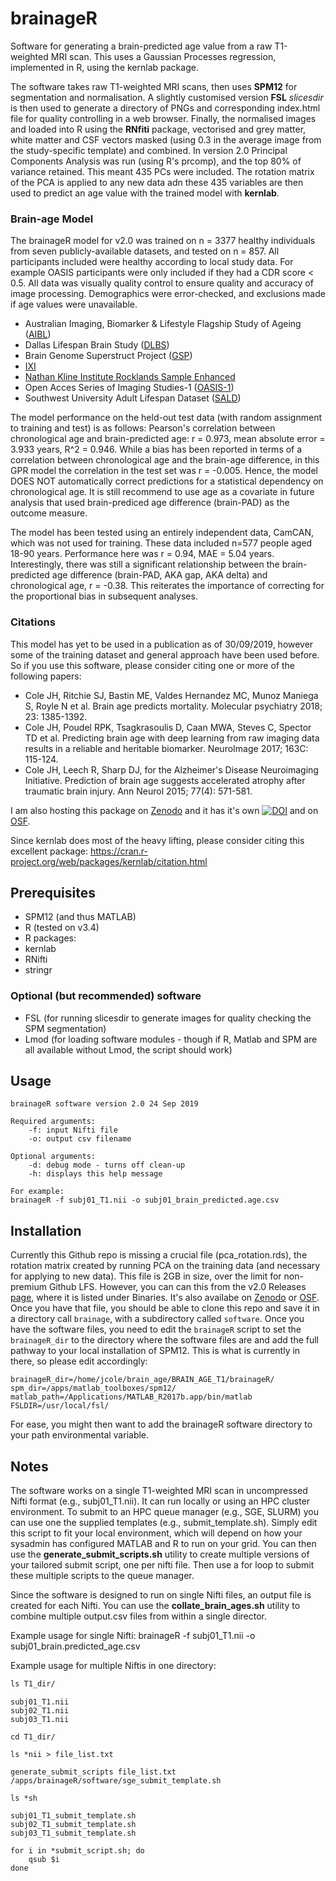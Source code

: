 # brainageR
Software for generating a brain-predicted age value from a raw T1-weighted MRI scan. This uses a Gaussian Processes regression, implemented in R, using the kernlab package.

The software takes raw T1-weighted MRI scans, then uses **SPM12** for segmentation and normalisation. A slightly customised version **FSL** *slicesdir* is then used to generate a directory of PNGs and corresponding index.html file for quality controlling in a web browser. Finally, the normalised images and loaded into R using the **RNfiti** package, vectorised and grey matter, white matter and CSF vectors masked (using 0.3 in the average image from the study-specific template) and combined. In version 2.0 Principal Components Analysis was run (using R's prcomp), and the top 80% of variance retained. This meant 435 PCs were included. The rotation matrix of the PCA is applied to any new data adn these 435 variables are then used to predict an age value with the trained model with **kernlab**.

### Brain-age Model 
The brainageR model for v2.0 was trained on n = 3377 healthy individuals from seven publicly-available datasets, and tested on n = 857. All participants included were healthy according to local study data. For example OASIS participants were only included if they had a CDR score < 0.5. All data was visually quality control to ensure quality and accuracy of image processing. Demographics were error-checked, and exclusions made if age values were unavailable.

* Australian Imaging, Biomarker & Lifestyle Flagship Study of Ageing ([AIBL](https://aibl.csiro.au/))
* Dallas Lifespan Brain Study ([DLBS](http://fcon_1000.projects.nitrc.org/indi/retro/dlbs.html))
* Brain Genome Superstruct Project ([GSP](https://dataverse.harvard.edu/dataverse/GSP))
* [IXI](https://brain-development.org/ixi-dataset/)
* [Nathan Kline Institute Rocklands Sample Enhanced](http://fcon_1000.projects.nitrc.org/indi/enhanced/)
* Open Acces Series of Imaging Studies-1 ([OASIS-1](https://www.oasis-brains.org/))
* Southwest University Adult Lifespan Dataset ([SALD](http://fcon_1000.projects.nitrc.org/indi/retro/sald.html))

The model performance on the held-out test data (with random assignment to training and test) is as follows: Pearson's correlation between chronological age and brain-predicted age: r = 0.973, mean absolute error = 3.933 years, R^2 = 0.946. While a bias has been reported in terms of a correlation between chronological age and the brain-age difference, in this GPR model the correlation in the test set was r = -0.005. Hence, the model DOES NOT automatically correct predictions for a statistical dependency on chronological age. It is still recommend to use age as a covariate in future analysis that used brain-prediced age difference (brain-PAD) as the outcome measure.

The model has been tested using an entirely independent data, CamCAN, which was not used for training. These data included n=577 people aged 18-90 years. Performance here was r = 0.94, MAE = 5.04 years. Interestingly, there was still a significant relationship between the brain-predicted age difference (brain-PAD, AKA gap, AKA delta) and chronological age, r = -0.38. This reiterates the importance of correcting for the proportional bias in subsequent analyses.

### Citations
This model has yet to be used in a publication as of 30/09/2019, however some of the training dataset and general approach have been used before. So if you use this software, please consider citing one or more of the following papers:
* Cole JH, Ritchie SJ, Bastin ME, Valdes Hernandez MC, Munoz Maniega S, Royle N et al. Brain age predicts mortality. Molecular psychiatry 2018; 23: 1385-1392.
* Cole JH, Poudel RPK, Tsagkrasoulis D, Caan MWA, Steves C, Spector TD et al. Predicting brain age with deep learning from raw imaging data results in a reliable and heritable biomarker. NeuroImage 2017; 163C: 115-124.
* Cole JH, Leech R, Sharp DJ, for the Alzheimer's Disease Neuroimaging Initiative. Prediction of brain age suggests accelerated atrophy after traumatic brain injury. Ann Neurol 2015; 77(4): 571-581.

I am also hosting this package on [Zenodo](https://zenodo.org/) and it has it's own [![DOI](https://zenodo.org/badge/144994886.svg)](https://zenodo.org/badge/latestdoi/144994886) and on [OSF](https://osf.io/azwmg/).

Since kernlab does most of the heavy lifting, please consider citing this excellent package:
https://cran.r-project.org/web/packages/kernlab/citation.html

## Prerequisites
* SPM12 (and thus MATLAB)
* R (tested on v3.4)
* R packages:
 * kernlab
 * RNifti
 * stringr

### Optional (but recommended) software
* FSL (for running slicesdir to generate images for quality checking the SPM segmentation)
* Lmod (for loading software modules - though if R, Matlab and SPM are all available without Lmod, the script should work) 
## Usage
```
brainageR software version 2.0 24 Sep 2019

Required arguments: 
	-f: input Nifti file
	-o: output csv filename

Optional arguments:
	-d: debug mode - turns off clean-up
	-h: displays this help message

For example:
brainageR -f subj01_T1.nii -o subj01_brain_predicted.age.csv
```

## Installation
Currently this Github repo is missing a crucial file (pca_rotation.rds), the rotation matrix created by running PCA on the training data (and necessary for applying to new data). This file is 2GB in size, over the limit for non-premium Github LFS. However, you can can this from the v2.0 Releases [page](https://github.com/james-cole/brainageR/releases), where it is listed under Binaries. It's also availabe on [Zenodo](https://doi.org/10.5281/zenodo.1346266) or [OSF](https://osf.io/azwmg/).
Once you have that file, you should be able to clone this repo and save it in a directory call `brainage`, with a subdirectory called `software`.
Once you have the software files, you need to edit the `brainageR` script to set the `brainageR_dir` to the directory where the software files are and add the full pathway to your local installation of SPM12. This is what is currently in there, so please edit accordingly:
```
brainageR_dir=/home/jcole/brain_age/BRAIN_AGE_T1/brainageR/
spm_dir=/apps/matlab_toolboxes/spm12/
matlab_path=/Applications/MATLAB_R2017b.app/bin/matlab
FSLDIR=/usr/local/fsl/
```
For ease, you might then want to add the brainageR software directory to your path environmental variable.

## Notes
The software works on a single T1-weighted MRI scan in uncompressed Nifti format (e.g., subj01\_T1.nii). It can run locally or using an HPC cluster environment. To submit to an HPC queue manager (e.g., SGE, SLURM) you can use one the supplied templates (e.g., submit\_template.sh). Simply edit this script to fit your local environment, which will depend on how your sysadmin has configured MATLAB and R to run on your grid. You can then use the **generate_submit_scripts.sh** utility to create multiple versions of your tailored submit script, one per nifti file. Then use a for loop to submit these multiple scripts to the queue manager.

Since the software is designed to run on single Nifti files, an output file is created for each Nifti. You can use the **collate_brain_ages.sh** utility to combine multiple output.csv files from within a single director.

Example usage for single Nifti:
brainageR -f subj01\_T1.nii -o subj01_brain.predicted_age.csv

Example usage for multiple Niftis in one directory:
```css
ls T1_dir/
```
```
subj01_T1.nii
subj02_T1.nii
subj03_T1.nii
```
```
cd T1_dir/
```
```
ls *nii > file_list.txt
```
```
generate_submit_scripts file_list.txt /apps/brainageR/software/sge_submit_template.sh
```
```
ls *sh
```
```
subj01_T1_submit_template.sh
subj02_T1_submit_template.sh
subj03_T1_submit_template.sh
```
```
for i in *submit_script.sh; do
	qsub $i
done
```
